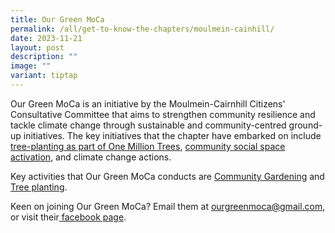 ```yaml
---
title: Our Green MoCa
permalink: /all/get-to-know-the-chapters/moulmein-cainhill/
date: 2023-11-21
layout: post
description: ""
image: ""
variant: tiptap
---
```

<p>Our Green MoCa is an initiative by the Moulmein-Cairnhill Citizens' Consultative Committee that aims to strengthen community resilience and tackle climate change through sustainable and community-centred ground-up initiatives. The key initiatives that the chapter have embarked on include <a href="">tree-planting as part of One Million Trees</a>, <a href="">community social space activation</a>, and climate change actions.</p>
<p>Key activities that Our Green MoCa conducts are <a href="">Community Gardening</a> and <a href="">Tree planting</a>.
</p><p>Keen on joining Our Green MoCa? Email them at <a href="mailto:&quot;ourgreenmoca@gmail.com&quot;">ourgreenmoca@gmail.com</a>, or visit their<a href="https://www.facebook.com/OurGreenMoCa"> facebook page</a>.</p>